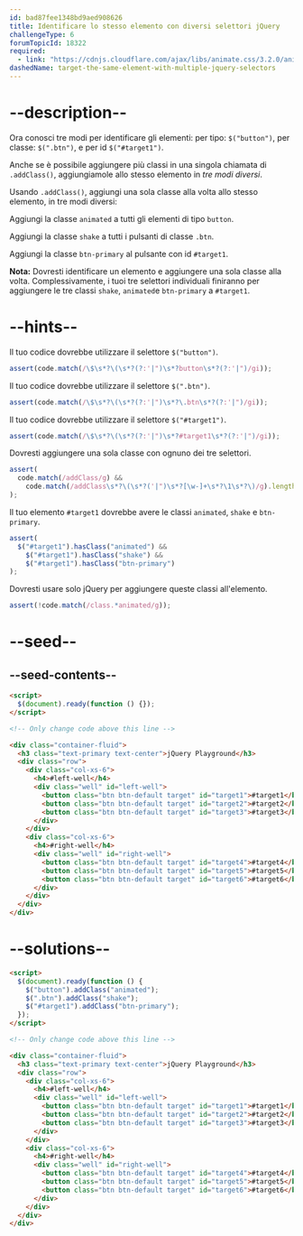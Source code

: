 ```yaml
---
id: bad87fee1348bd9aed908626
title: Identificare lo stesso elemento con diversi selettori jQuery
challengeType: 6
forumTopicId: 18322
required:
  - link: "https://cdnjs.cloudflare.com/ajax/libs/animate.css/3.2.0/animate.css"
dashedName: target-the-same-element-with-multiple-jquery-selectors
---
```


# --description--

Ora conosci tre modi per identificare gli elementi: per tipo: `$("button")`, per classe: `$(".btn")`, e per id `$("#target1")`.

Anche se è possibile aggiungere più classi in una singola chiamata di `.addClass()`, aggiungiamole allo stesso elemento in _tre modi diversi_.

Usando `.addClass()`, aggiungi una sola classe alla volta allo stesso elemento, in tre modi diversi:

Aggiungi la classe `animated` a tutti gli elementi di tipo `button`.

Aggiungi la classe `shake` a tutti i pulsanti di classe `.btn`.

Aggiungi la classe `btn-primary` al pulsante con id `#target1`.

**Nota:** Dovresti identificare un elemento e aggiungere una sola classe alla volta. Complessivamente, i tuoi tre selettori individuali finiranno per aggiungere le tre classi `shake`, `animated`e `btn-primary` a `#target1`.

# --hints--

Il tuo codice dovrebbe utilizzare il selettore `$("button")`.

```js
assert(code.match(/\$\s*?\(\s*?(?:'|")\s*?button\s*?(?:'|")/gi));
```

Il tuo codice dovrebbe utilizzare il selettore `$(".btn")`.

```js
assert(code.match(/\$\s*?\(\s*?(?:'|")\s*?\.btn\s*?(?:'|")/gi));
```

Il tuo codice dovrebbe utilizzare il selettore `$("#target1")`.

```js
assert(code.match(/\$\s*?\(\s*?(?:'|")\s*?#target1\s*?(?:'|")/gi));
```

Dovresti aggiungere una sola classe con ognuno dei tre selettori.

```js
assert(
  code.match(/addClass/g) &&
    code.match(/addClass\s*?\(\s*?('|")\s*?[\w-]+\s*?\1\s*?\)/g).length > 2
);
```

Il tuo elemento `#target1` dovrebbe avere le classi `animated`‚ `shake` e `btn-primary`.

```js
assert(
  $("#target1").hasClass("animated") &&
    $("#target1").hasClass("shake") &&
    $("#target1").hasClass("btn-primary")
);
```

Dovresti usare solo jQuery per aggiungere queste classi all'elemento.

```js
assert(!code.match(/class.*animated/g));
```

# --seed--

## --seed-contents--

```html
<script>
  $(document).ready(function () {});
</script>

<!-- Only change code above this line -->

<div class="container-fluid">
  <h3 class="text-primary text-center">jQuery Playground</h3>
  <div class="row">
    <div class="col-xs-6">
      <h4>#left-well</h4>
      <div class="well" id="left-well">
        <button class="btn btn-default target" id="target1">#target1</button>
        <button class="btn btn-default target" id="target2">#target2</button>
        <button class="btn btn-default target" id="target3">#target3</button>
      </div>
    </div>
    <div class="col-xs-6">
      <h4>#right-well</h4>
      <div class="well" id="right-well">
        <button class="btn btn-default target" id="target4">#target4</button>
        <button class="btn btn-default target" id="target5">#target5</button>
        <button class="btn btn-default target" id="target6">#target6</button>
      </div>
    </div>
  </div>
</div>
```

# --solutions--

```html
<script>
  $(document).ready(function () {
    $("button").addClass("animated");
    $(".btn").addClass("shake");
    $("#target1").addClass("btn-primary");
  });
</script>

<!-- Only change code above this line -->

<div class="container-fluid">
  <h3 class="text-primary text-center">jQuery Playground</h3>
  <div class="row">
    <div class="col-xs-6">
      <h4>#left-well</h4>
      <div class="well" id="left-well">
        <button class="btn btn-default target" id="target1">#target1</button>
        <button class="btn btn-default target" id="target2">#target2</button>
        <button class="btn btn-default target" id="target3">#target3</button>
      </div>
    </div>
    <div class="col-xs-6">
      <h4>#right-well</h4>
      <div class="well" id="right-well">
        <button class="btn btn-default target" id="target4">#target4</button>
        <button class="btn btn-default target" id="target5">#target5</button>
        <button class="btn btn-default target" id="target6">#target6</button>
      </div>
    </div>
  </div>
</div>
```
